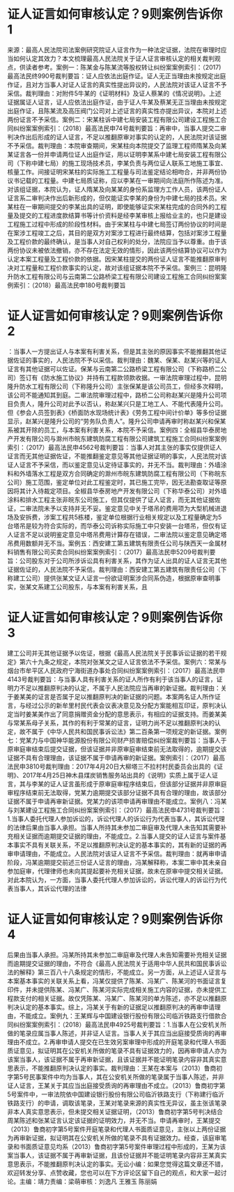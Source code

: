 # 证人证言如何审核认定？9则案例告诉你1

来源：最高人民法院司法案例研究院证人证言作为一种法定证据，法院在审理时应当如何认定其效力？本文梳理最高人民法院关于证人证言审核认定的相关裁判观点，供读者参考。案例一：陈某金与陈某流等股权转让纠纷案案例索引：（2017)最高法民终990号裁判要旨：证人应依法出庭作证。证人无正当理由未按规定出庭作证，且对方当事人对证人证言的真实性提出异议的，人民法院对该证人证言不予采信。裁判理由：对附件5牛某的《证明材料》及证人蔡某的《情况说明》。上述证据属证人证言，证人应依法出庭作证，由于证人牛某及蔡某无正当理由未按规定出庭作证，且陈某流及高压阀门公司对上述证言的真实性亦提出异议，本院对上述两份证言不予采信。案例二：宋某柱诉中建七局安装工程有限公司建设工程施工合同纠纷案案例索引：（2018）最高法民申74号裁判要旨：再审中，当事人提交二审判决作出后形成的证人证言，不足以推翻原审对事实的认定的，人民法院对该证据不予采信。裁判理由：本院审查期间，宋某柱向本院提交了监理工程师隋某及向某某证言各一份并申请两位证人出庭作证，用以证明李某系中建七局安装工程有限公司（下称中建七局）的施工现场技术员，李某负责与两位证人联系工地施工事宜、核量工作。间接证明宋某柱的实际施工工程量与司法鉴定结论相吻合，并非两份协议书记载的工程量。中建七局质证称，应以李某在一审期间向法庭所作陈述为准。对该组证据，本院认为，证人隋某及向某某的身份系监理方工作人员，该两份证人证言系二审判决作出后新形成的，但仅能证实李某的身份为中建七局的技术员。宋某柱在一审期间提交的李某出具的证明，即使能够证实宋某柱完成的合同外的工程量及提交的工程进度款结算书等计价资料是经李某审核上报给业主的，也只是建设工程施工过程中形成的阶段性材料。由于宋某柱与中建七局签订两份协议的时间是在案涉工程竣工之后，其目的是双方对案涉工程进行最终结算，包括对案涉工程量及工程价款的最终确认，是当事人对自己权利的处分，法院应当予以尊重。由于该两份协议未被依法撤销，亦不存在法定无效的情形，因此该两份结算协议可以作为认定本案工程量及工程价款的依据。因宋某柱提交的两份证人证言不能推翻原审判决对工程量和工程价款事实的认定，故对该组证据本院不予采信。案例三：昆明隆升防水工程有限公司与云南第二公路桥梁工程有限公司建设工程施工合同纠纷案案例索引：（2018）最高法民申180号裁判要旨

# 证人证言如何审核认定？9则案例告诉你2

：当事人一方提出证人与本案有利害关系，但是其主张的原因事实不能推翻其他证据佐证的事实的，人民法院不予以采信。裁判理由：魏某、保某、赵某兴等的证人证言有其他证据可以佐证。保某与云南第二公路桥梁工程有限公司（下称路桥二公司）签订有《防水施工协议》并持有工程款领款收据。一审法院审理过程中，昆明隆升防水工程有限公司（下称隆升公司）主张保某是该公司员工，但经多次释明，该公司不能通知其到庭。二审法院审理过程中，路桥二公司称赵某兴是隆升公司项目负责人，隆升公司对此予以否认，称赵某兴只是工地工人、不能代表隆升公司。但《参会人员签到表》《桥面防水现场统计表》《劳务工程中间计价单》等多份证据显示，赵某兴是隆升公司的“劳务队负责人”。隆升公司申请再审时称赵某兴和保某系被其开除的员工，与本案有利害关系，本院不予采信。案例四：全椒县华泰房地产开发有限公司与滁州市皖东建筑防腐工程有限公司建筑工程施工合同纠纷案案例索引：（2017）最高法民申4562号裁判要旨：当事人对其主张的事实仅提供证人证言而无其他证据佐证，不能推翻鉴定意见等其他证据证明的事实，人民法院对该证人证言不予采信，而以鉴定意见认定待证事实的，并无不当。裁判理由：外墙涂料和外墙落水工程是双方合同确定的滁州市皖东建筑防腐工程有限公司（下称皖东公司）施工范围，鉴定单位对此工程鉴定时，其已施工完毕，因无法勘查取证等原因将其计入待裁定项目。全椒县华泰房地产开发有限公司（下称华泰公司）对外墙涂料和排水工程主张非皖东公司施工，但其仅提供了证人证言，而无其他证据佐证，二审法院未予以支持并无不妥。鉴定意见中关于塔吊的费用项为大型机械进退场及安拆费，涉案工程共5栋楼，鉴定单位根据行业相关规定以及工程量确定为5台塔吊是较为符合实际的，而华泰公司诉称实际施工中只安装一台塔吊，但仅有证人证言不足以说明鉴定意见中塔吊费用计算存在错误，二审法院以鉴定意见确定塔吊费用数额并无不当。案例五：西安建工第五建筑有限责任公司与陕西天一金属材料销售有限公司买卖合同纠纷案案例索引：（2017）最高法民申5209号裁判要旨：公司股东对于公司所涉诉讼具有利害关系，其作为证人出具的证人证言无其他证据佐证的，人民法院不予采信。裁判理由：西安建工第五建筑有限责任公司（下称建工公司）提供张某文证人证言一份欲证明案涉合同系伪造，根据原审查明事实，张某文系建工公司股东，与本案有利害关系，且

# 证人证言如何审核认定？9则案例告诉你3

建工公司并无其他证据予以佐证，根据《最高人民法院关于民事诉讼证据的若干规定》第六十九条之规定，本院对张某文之证人证言依法不予采信。案例六：常某与烟台市牟平区人民政府宁海街道办事处合同纠纷案案例索引：（2017）最高法民申4143号裁判要旨：与当事人具有利害关系的证人所作有利于该当事人的证言，证明力不足以推翻原判决的认定，不属于人民法院应当再审的新证据。裁判理由：关于姜某美的证言是否属于足以推翻原判决的新证据的问题。本案两名证人所作证言，与经过公示的新牟里村民代表会议表决意见及分配方案能相互印证，原判决认定当时姜某美作出了同意捐赠资金分配的意思表示，有相应的证据支持。而姜某美与常某系母子关系，其作的有利于常某的证言，证明力尚不足以推翻原判决的认定，故不属于《中华人民共和国民事诉讼法》第二百条第一项规定的新证据。案例七：党某力与中国神华能源股份有限公司财产损害赔偿纠纷案裁判要旨：当事人于原审庭审结束后提交证据，但该证据并非原审庭审结束前无法取得的，逾期提交该证据不具有合理理由，该证据不属于申请再审的新证据。案例索引：（2017）最高法民申3810号裁判理由：2017年4月20日大柳塔三不拉村村民委员会出具的《证明》、2017年4月25日神木县煤炭销售服务站出具的《说明》实质上属于证人证言，其与李某的证人证言虽形成于原审庭审程序结束后，但该部分证据并非原审庭审程序结束前无法取得，党某力逾期提交该部分证据不具有合理的理由，故该部分证据不属于申请再审新证据。党某力的该项申请再审理由不能成立。案例八：冯某与刘某建设工程施工合同纠纷案案例索引：（2017）最高法民申4731号裁判要旨：1.当事人委托代理人参加诉讼的，诉讼代理人的诉讼行为代表当事人，其诉讼代理的法律后果由当事人承担。当事人所持其未参加二审庭审及代理人未告知其需要补充相关证据而逾期提交证据的理由，不能成立。2.当事人提交的证人证言与案件基本事实不具有关联关系，不足以推翻原判决认定的基本事实的，其有新的证据的再审申请理由，不能成立。人民法院对该证人证言不予采信。裁判理由：就再审申请阶段，冯某逾期提交前述三份证人证言的理由，冯某解释称，本案二审中其未亲自参加庭审，代理律师也未向其提起要补充相关证据，故未在原审中提交相关证据。对此本院认为，一方面，当事人委托代理人参加诉讼的，诉讼代理人的诉讼行为代表当事人，其诉讼代理的法律

# 证人证言如何审核认定？9则案例告诉你4

后果由当事人承担。冯某所持其未参加二审庭审及代理人未告知需要补充相关证据而逾期提交证据的理由，不符合《最高人民法院关于适用中华人民共和国民事诉讼法的解释》第三百八十八条规定的情形，不能成立。另一方面，从上述证人证言与本案基本事实的关联关系上看，冯某仅提供了陈某、冯某广、陈某河的书面证言复印件，并未提供陈某、冯某广、陈某河实际完成相关施工内容的证据，亦未提供工程款支付的相关证据。故仅凭陈某、冯某广、陈某河的单方陈述，亦不足以推翻原判决认定的基本事实。综上，冯某关于有新的证据足以推翻原判决的再审申请理由，不能成立。案例九：王某辉与中国建设银行股份有限公司临沂铁路支行借款合同纠纷案案例索引：（2018）最高法民申4925号裁判要旨：1.当事人在公安机关所做的笔录应属当事人陈述，并非证人证言。当事人关于其应当出庭接受质询的再审理由不成立。2.再审申请人提交在已生效另案审理中形成的开庭笔录和代理人书面质证意见，拟证明其在公安机关所做的笔录不具有证据效力的，因再审申请人亦为该案当事人，该证据不属于再审新证据，且该证据并不能证明笔录内容非其真实意思表示，不能推翻原判决认定的事实。裁判理由：王某在本案与（2013）鲁商初字第5号民事案件中均为当事人，其在公安机关所做的笔录属于当事人陈述，并非证人证言，王某关于其应当出庭接受质询的再审理由不成立。（2013）鲁商初字第5号案件中，一审法院依中国建设银行股份有限公司临沂铁路支行（下称建行临沂铁路支行）的申请，调取该笔录，王某对笔录来源的真实性无异议，虽主张该笔录非本人真实意思表示，但未提交相关证据证明，（2013）鲁商初字第5号判决结合周某陈述和张某证言认定该证据的证明效力，并无不当。申请再审时，王某提交（2013）鲁商初字第5号案件开庭笔录和代理人书面质证意见，主张以上两份证据为再审新证据，拟证明其在公安机关所做的笔录不具有证据效力。经查，该庭审笔录和书面质证意见均系（2013）鲁商初字第5号案件审理过程中形成的，王某为该案当事人，该证据不属于再审新证据，且该份证据并不能证明笔录内容非王某真实意思表示，不能推翻原判决认定的事实。无讼小编：如果您觉得这篇文章还不错，欢迎转发分享、点赞收藏，您也可以在下方评论区留下自己的观点，和大家一起讨论。主编：靖力责编：梁萌审核：刘逸凡 王雅玉 陈丽娟

